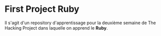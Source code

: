 # First Project Ruby

Il s'agit d'un repository d'apprentissage pour la deuxième semaine de The Hacking Project dans laquelle on apprend le **Ruby**.
